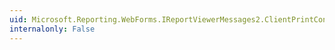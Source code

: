 ```yaml
---
uid: Microsoft.Reporting.WebForms.IReportViewerMessages2.ClientPrintControlLoadFailed
internalonly: False
---
```

